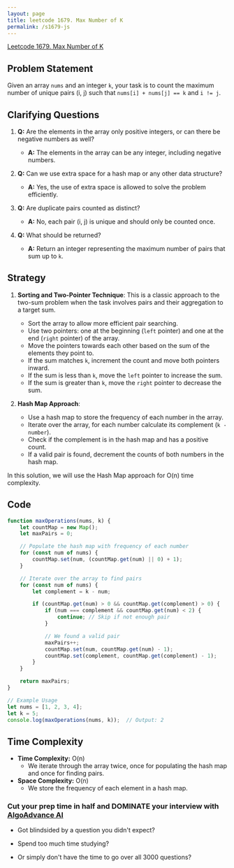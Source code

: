 ```yaml
---
layout: page
title: leetcode 1679. Max Number of K
permalink: /s1679-js
---
```

[Leetcode 1679. Max Number of K](https://algoadvance.github.io/algoadvance/l1679)
## Problem Statement

Given an array `nums` and an integer `k`, your task is to count the maximum number of unique pairs (i, j) such that `nums[i] + nums[j] == k` and `i != j`.

## Clarifying Questions

1. **Q:** Are the elements in the array only positive integers, or can there be negative numbers as well?
   - **A:** The elements in the array can be any integer, including negative numbers.

2. **Q:** Can we use extra space for a hash map or any other data structure?
   - **A:** Yes, the use of extra space is allowed to solve the problem efficiently.

3. **Q:** Are duplicate pairs counted as distinct?
   - **A:** No, each pair (i, j) is unique and should only be counted once.

4. **Q:** What should be returned?
   - **A:** Return an integer representing the maximum number of pairs that sum up to `k`.

## Strategy

1. **Sorting and Two-Pointer Technique**: This is a classic approach to the two-sum problem when the task involves pairs and their aggregation to a target sum.
    - Sort the array to allow more efficient pair searching.
    - Use two pointers: one at the beginning (`left` pointer) and one at the end (`right` pointer) of the array.
    - Move the pointers towards each other based on the sum of the elements they point to.
    - If the sum matches `k`, increment the count and move both pointers inward.
    - If the sum is less than `k`, move the `left` pointer to increase the sum.
    - If the sum is greater than `k`, move the `right` pointer to decrease the sum.

2. **Hash Map Approach**: 
   - Use a hash map to store the frequency of each number in the array.
   - Iterate over the array, for each number calculate its complement (`k - number`).
   - Check if the complement is in the hash map and has a positive count.
   - If a valid pair is found, decrement the counts of both numbers in the hash map.

In this solution, we will use the Hash Map approach for O(n) time complexity.

## Code

```javascript
function maxOperations(nums, k) {
    let countMap = new Map();
    let maxPairs = 0;

    // Populate the hash map with frequency of each number
    for (const num of nums) {
        countMap.set(num, (countMap.get(num) || 0) + 1);
    }

    // Iterate over the array to find pairs
    for (const num of nums) {
        let complement = k - num;

        if (countMap.get(num) > 0 && countMap.get(complement) > 0) {
            if (num === complement && countMap.get(num) < 2) {
                continue; // Skip if not enough pair
            }

            // We found a valid pair
            maxPairs++;
            countMap.set(num, countMap.get(num) - 1);
            countMap.set(complement, countMap.get(complement) - 1);
        }
    }

    return maxPairs;
}

// Example Usage
let nums = [1, 2, 3, 4];
let k = 5;
console.log(maxOperations(nums, k));  // Output: 2
```

## Time Complexity

- **Time Complexity:** O(n)
  - We iterate through the array twice, once for populating the hash map and once for finding pairs.
- **Space Complexity:** O(n)
  - We store the frequency of each element in a hash map.


### Cut your prep time in half and DOMINATE your interview with [AlgoAdvance AI](https://algoAdvance.com)

- Got blindsided by a question you didn't expect?

- Spend too much time studying?

- Or simply don't have the time to go over all 3000 questions?

